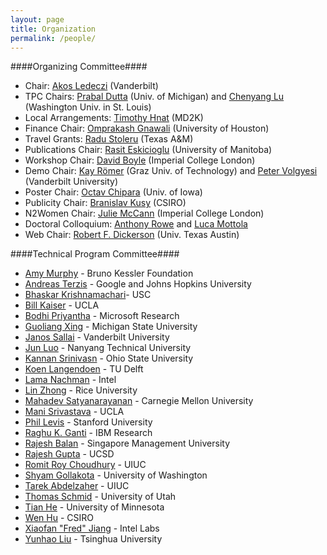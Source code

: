 ```yaml
---
layout: page
title: Organization
permalink: /people/
---
```


####Organizing Committee####

+ Chair: [Akos Ledeczi](http://www.isis.vanderbilt.edu/akos/) (Vanderbilt)
+ TPC Chairs: [Prabal Dutta](http://web.eecs.umich.edu/~prabal/) (Univ. of Michigan) and [Chenyang Lu](http://www.cs.wustl.edu/~lu/) (Washington Univ. in St. Louis)
+ Local Arrangements: [Timothy Hnat](http://www.cs.memphis.edu/~hnat/) (MD2K)
+ Finance Chair: [Omprakash Gnawali](http://www2.cs.uh.edu/~gnawali/) (University of Houston)
+ Travel Grants: [Radu Stoleru](http://faculty.cs.tamu.edu/stoleru/) (Texas A&M)
+ Publications Chair: [Rasit Eskicioglu](http://www.cs.umanitoba.ca/~rasit/) (University of Manitoba)
+ Workshop Chair: [David Boyle](http://www.imperial.ac.uk/people/david.boyle) (Imperial College London)
+ Demo Chair: [Kay Römer](https://online.tugraz.at/tug_online/visitenkarte.show_vcard?pPersonenId=7E3B42179C46D0EF&pPersonenGruppe=3) (Graz Univ. of Technology) and [Peter Volgyesi](http://volgy.hu/) (Vanderbilt University)
+ Poster Chair: [Octav Chipara](https://sites.google.com/site/ochipara/) (Univ. of Iowa)
+ Publicity Chair: [Branislav Kusy](https://sites.google.com/site/branislavkusy/) (CSIRO)
+ N2Women Chair: [Julie McCann](https://wp.doc.ic.ac.uk/aese/person/julie-a-mccann/) (Imperial College London)
+ Doctoral Colloquium: [Anthony Rowe](http://users.ece.cmu.edu/~agr/) and [Luca Mottola](http://www.sics.se/~luca/)
+ Web Chair: [Robert F. Dickerson](http://www.cs.utexas.edu/~rfd) (Univ. Texas Austin)

####Technical Program Committee####

+ [Amy Murphy](https://es-static.fbk.eu/people/murphy/) - Bruno Kessler Foundation
+ [Andreas Terzis](http://www.cs.jhu.edu/~terzis/) - Google and Johns Hopkins University
+ [Bhaskar Krishnamachari](http://ceng.usc.edu/~bkrishna/)- USC
+ [Bill Kaiser](http://www.ee.ucla.edu/people/faculty/faculty-directory/william-kaiser) - UCLA
+ [Bodhi Priyantha](http://research.microsoft.com/en-us/people/bodhip/) - Microsoft Research
+ [Guoliang Xing](http://www.cse.msu.edu/~glxing/) - Michigan State University
+ [Janos Sallai](http://engineering.vanderbilt.edu/bio/janos-sallai) - Vanderbilt University
+ [Jun Luo](http://www.ntu.edu.sg/home/junluo/) - Nanyang Technical University
+ [Kannan Srinivasn](http://www.cse.ohio-state.edu/~kannan/) - Ohio State University
+ [Koen Langendoen](http://www.st.ewi.tudelft.nl/~koen/) - TU Delft
+ [Lama Nachman](http://www.discovery.com/tv-shows/curiosity/topics/lama-nachman.htm) - Intel
+ [Lin Zhong](http://www.ruf.rice.edu/~lzhong/) - Rice University
+ [Mahadev Satyanarayanan](http://www.cs.cmu.edu/~satya/) - Carnegie Mellon University
+ [Mani Srivastava](http://www.ee.ucla.edu/people/faculty/faculty-directory/mani-srivastava) - UCLA
+ [Phil Levis](http://csl.stanford.edu/~pal/) - Stanford University
+ [Raghu K. Ganti](http://researcher.watson.ibm.com/researcher/view.php?person=us-rganti) - IBM Research
+ [Rajesh Balan](http://apollo.smu.edu.sg/) - Singapore Management University
+ [Rajesh Gupta](http://mesl.ucsd.edu/gupta/) - UCSD
+ [Romit Roy Choudhury](http://web.engr.illinois.edu/~croy/) - UIUC
+ [Shyam Gollakota](http://homes.cs.washington.edu/~gshyam/) - University of Washington
+ [Tarek Abdelzaher](http://www.cs.uiuc.edu/homes/zaher/) - UIUC
+ [Thomas Schmid](http://www.ece.utah.edu/~schmid/) - University of Utah
+ [Tian He](http://www-users.cs.umn.edu/~tianhe/) - University of Minnesota
+ [Wen Hu](http://www.cse.unsw.edu.au/~wenh/wen_hu/Welcome.html) - CSIRO
+ [Xiaofan "Fred" Jiang](http://fredjiang.com/) - Intel Labs
+ [Yunhao Liu](http://www.cs.ust.hk/~liu/) - Tsinghua University
